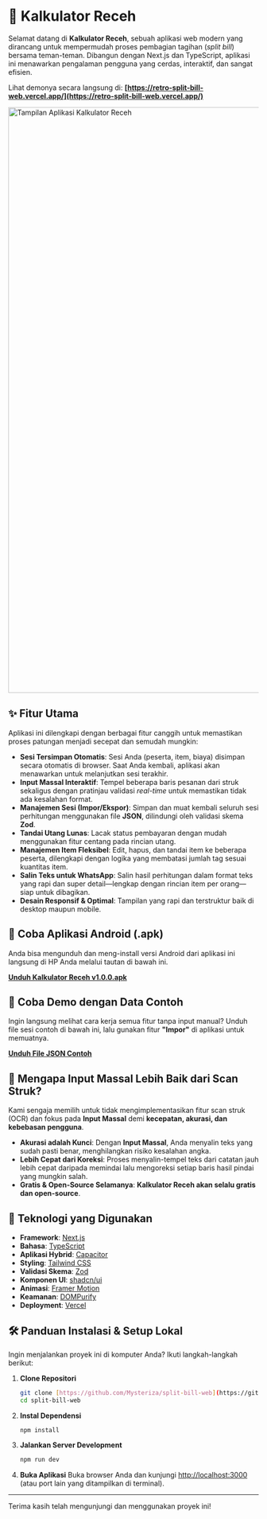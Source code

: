 # 🧾 Kalkulator Receh

Selamat datang di **Kalkulator Receh**, sebuah aplikasi web modern yang dirancang untuk mempermudah proses pembagian tagihan (*split bill*) bersama teman-teman. Dibangun dengan Next.js dan TypeScript, aplikasi ini menawarkan pengalaman pengguna yang cerdas, interaktif, dan sangat efisien.

Lihat demonya secara langsung di: **[https://retro-split-bill-web.vercel.app/](https://retro-split-bill-web.vercel.app/)**

<img width="1920" height="1177" alt="Tampilan Aplikasi Kalkulator Receh" src="https://github.com/user-attachments/assets/58b41d6f-26d5-44d9-b210-7e664465e601" />

## ✨ Fitur Utama

Aplikasi ini dilengkapi dengan berbagai fitur canggih untuk memastikan proses patungan menjadi secepat dan semudah mungkin:

* **Sesi Tersimpan Otomatis**: Sesi Anda (peserta, item, biaya) disimpan secara otomatis di browser. Saat Anda kembali, aplikasi akan menawarkan untuk melanjutkan sesi terakhir.
* **Input Massal Interaktif**: Tempel beberapa baris pesanan dari struk sekaligus dengan pratinjau validasi *real-time* untuk memastikan tidak ada kesalahan format.
* **Manajemen Sesi (Impor/Ekspor)**: Simpan dan muat kembali seluruh sesi perhitungan menggunakan file **JSON**, dilindungi oleh validasi skema **Zod**.
* **Tandai Utang Lunas**: Lacak status pembayaran dengan mudah menggunakan fitur centang pada rincian utang.
* **Manajemen Item Fleksibel**: Edit, hapus, dan tandai item ke beberapa peserta, dilengkapi dengan logika yang membatasi jumlah tag sesuai kuantitas item.
* **Salin Teks untuk WhatsApp**: Salin hasil perhitungan dalam format teks yang rapi dan super detail—lengkap dengan rincian item per orang—siap untuk dibagikan.
* **Desain Responsif & Optimal**: Tampilan yang rapi dan terstruktur baik di desktop maupun mobile.

## 📱 Coba Aplikasi Android (.apk)

Anda bisa mengunduh dan meng-install versi Android dari aplikasi ini langsung di HP Anda melalui tautan di bawah ini.

[**Unduh Kalkulator Receh v1.0.0.apk**](https://github.com/Mysteriza/split-bill-web/releases/download/v1.0.0-assets/Kalkulator.Receh.apk)

## 🧪 Coba Demo dengan Data Contoh

Ingin langsung melihat cara kerja semua fitur tanpa input manual? Unduh file sesi contoh di bawah ini, lalu gunakan fitur **"Impor"** di aplikasi untuk memuatnya.

[**Unduh File JSON Contoh**](https://github.com/Mysteriza/split-bill-web/releases/download/v1.0.0-assets/kalkulator-receh-sesi-2025-08-03.json)

## 🤔 Mengapa Input Massal Lebih Baik dari Scan Struk?

Kami sengaja memilih untuk tidak mengimplementasikan fitur scan struk (OCR) dan fokus pada **Input Massal** demi **kecepatan, akurasi, dan kebebasan pengguna**.

* **Akurasi adalah Kunci**: Dengan **Input Massal**, Anda menyalin teks yang sudah pasti benar, menghilangkan risiko kesalahan angka.
* **Lebih Cepat dari Koreksi**: Proses menyalin-tempel teks dari catatan jauh lebih cepat daripada memindai lalu mengoreksi setiap baris hasil pindai yang mungkin salah.
* **Gratis & Open-Source Selamanya**: **Kalkulator Receh akan selalu gratis dan open-source**.

## 🚀 Teknologi yang Digunakan

* **Framework**: [Next.js](https://nextjs.org/)
* **Bahasa**: [TypeScript](https://www.typescriptlang.org/)
* **Aplikasi Hybrid**: [Capacitor](https://capacitorjs.com/)
* **Styling**: [Tailwind CSS](https://tailwindcss.com/)
* **Validasi Skema**: [Zod](https://zod.dev/)
* **Komponen UI**: [shadcn/ui](https://ui.shadcn.com/)
* **Animasi**: [Framer Motion](https://www.framer.com/motion/)
* **Keamanan**: [DOMPurify](https://github.com/cure53/DOMPurify)
* **Deployment**: [Vercel](https://vercel.com/)

## 🛠️ Panduan Instalasi & Setup Lokal

Ingin menjalankan proyek ini di komputer Anda? Ikuti langkah-langkah berikut:

1.  **Clone Repositori**
    ```bash
    git clone [https://github.com/Mysteriza/split-bill-web](https://github.com/Mysteriza/split-bill-web)
    cd split-bill-web
    ```

2.  **Instal Dependensi**
    ```bash
    npm install
    ```

3.  **Jalankan Server Development**
    ```bash
    npm run dev
    ```

4.  **Buka Aplikasi**
    Buka browser Anda dan kunjungi [http://localhost:3000](http://localhost:3000) (atau port lain yang ditampilkan di terminal).

---

Terima kasih telah mengunjungi dan menggunakan proyek ini!
